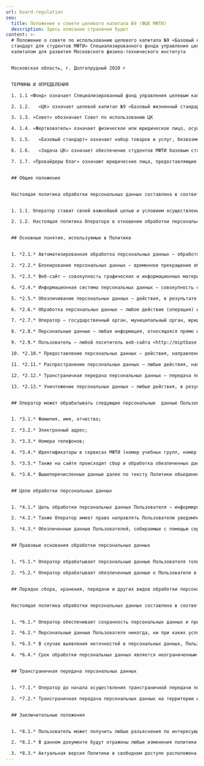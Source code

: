 ```yaml
---
url: board-regulation
seo:
  title: Положение о совете целевого капитала №9 (ФЦК МФТИ)
  description: Здесь описание странички будет
content: >-
  # Положение о совете по использованию целевого капитала №9 «Базовый жизненный
  стандарт для студентов МФТИ» Специализированного фонда управления целевым
  капиталом для развития Московского физико-технического института


  Московская область, г. Долгопрудный 2020 г


  ТЕРМИНЫ И ОПРЕДЕЛЕНИЯ

  1. 1.1 «Фонд» означает Специализированный фонд управления целевым капиталом для развития Московского физико-технического института 

  2. 1.2.	«ЦК» означает целевой капитал №9 «Базовый жизненный стандарт для студентов МФТИ» Фонда.

  3. 1.3. «Совет» обозначает Совет по использованию ЦК

  4. 1.4. «Жертвователь» означает физическое или юридическое лицо, осуществившее пожертвование на формирование или пополнение ЦК посредством передачи в собственность Фонда денежных средств, ценных бумаг, недвижимого имущества.

  5. 1.5.	«Базовый стандарт» означает набор товаров и услуг, безвозмездно предоставляемый студентам МФТИ за счет дохода от доверительного управления ЦК и определяемый решением Совета.

  6. 1.6.	«Задача ЦК» означает обеспечение студентов МФТИ базовым стандартом за минимальный срок.

  7. 1.7. «Провайдеры благ» означают юридические лица, предоставляющие свои товары и услуги (в рамках базового стандарта) студентам МФТИ за счет дохода ЦК.


  ## Общие положения


  Настоящая политика обработки персональных данных составлена в соответствии с требованиями Федерального закона от 27.07.2006. №152-ФЗ «О персональных данных» и определяет порядок обработки персональных данных и меры по обеспечению безопасности персональных данных, предпринимаемые Фондом целевого капитала МФТИ (далее – Оператор).


  1. 1.1. Оператор ставит своей важнейшей целью и условием осуществления своей деятельности соблюдение прав и свобод человека и гражданина при обработке его персональных данных, в том числе защиты прав на неприкосновенность частной жизни, личную и семейную тайну.

  2. 1.2. Настоящая политика Оператора в отношении обработки персональных данных (далее – Политика) применяется ко всей информации, которую Оператор может получить о посетителях веб-сайта <http://miptbase.org>.


  ## Основные понятия, используемые в Политике


  1. *2.1.* Автоматизированная обработка персональных данных – обработка персональных данных с помощью средств вычислительной техники;

  2. *2.2.* Блокирование персональных данных – временное прекращение обработки персональных данных (за исключением случаев, если обработка необходима для уточнения персональных данных);

  3. *2.3.* Веб-сайт – совокупность графических и информационных материалов, а также программ для ЭВМ и баз данных, обеспечивающих их доступность в сети интернет по сетевому адресу <http://miptbase.org>;

  4. *2.4.* Информационная система персональных данных — совокупность содержащихся в базах данных персональных данных, и обеспечивающих их обработку информационных технологий и технических средств;

  5. *2.5.* Обезличивание персональных данных — действия, в результате которых невозможно определить без использования дополнительной информации принадлежность персональных данных конкретному Пользователю или иному субъекту персональных данных

  6. *2.6.* Обработка персональных данных – любое действие (операция) или совокупность действий (операций), совершаемых с использованием средств автоматизации или без использования таких средств с персональными данными, включая сбор, запись, систематизацию, накопление, хранение, уточнение (обновление, изменение), извлечение, использование, передачу (распространение, предоставление, доступ), обезличивание, блокирование, удаление, уничтожение персональных данных;

  7. *2.7.* Оператор – государственный орган, муниципальный орган, юридическое или физическое лицо, самостоятельно или совместно с другими лицами организующие и (или) осуществляющие обработку персональных данных, а также определяющие цели обработки персональных данных, состав персональных данных, подлежащих обработке, действия (операции), совершаемые с персональными данными;

  8. *2.8.* Персональные данные – любая информация, относящаяся прямо или косвенно к определенному или определяемому Пользователю веб-сайта <http://miptbase.org>;

  9. *2.9.* Пользователь – любой посетитель веб-сайта <http://miptbase.org>;

  10. *2.10.* Предоставление персональных данных – действия, направленные на раскрытие персональных данных определенному лицу или определенному кругу лиц;

  11. *2.11.* Распространение персональных данных – любые действия, направленные на раскрытие персональных данных неопределенному кругу лиц (передача персональных данных) или на ознакомление с персональными данными неограниченного круга лиц, в том числе обнародование персональных данных в средствах массовой информации, размещение в информационно-телекоммуникационных сетях или предоставление доступа к персональным данным каким-либо иным способом;

  12. *2.12.* Трансграничная передача персональных данных – передача персональных данных на территорию иностранного государства органу власти иностранного государства, иностранному физическому или иностранному юридическому лицу;

  13. *2.13.* Уничтожение персональных данных – любые действия, в результате которых персональные данные уничтожаются безвозвратно с невозможностью дальнейшего восстановления содержания персональных данных в информационной системе персональных данных и (или) уничтожаются материальные носители персональных данных.


  ## Оператор может обрабатывать следующие персональные  данные Пользователя


  1. *3.1.* Фамилия, имя, отчество;

  2. *3.2.* Электронный адрес;

  3. *3.3.* Номера телефонов;

  4. *3.4.* Идентификаторы в сервисах МФТИ (номер учебных групп, номер абонента МФТИ-телеком и других)

  5. *3.5.* Также на сайте происходит сбор и обработка обезличенных данных о посетителях (в т.ч. файлов «cookie») с помощью сервисов интернет-статистики (Яндекс Метрика и Гугл Аналитика и других).

  6. *3.6.* Вышеперечисленные данные далее по тексту Политики объединены общим понятием Персональные данные.


  ## Цели обработки персональных данных


  1. *4.1.* Цель обработки персональных данных Пользователя — информирование Пользователя посредством отправки электронных писем; предоставление доступа Пользователю к сервисам, информации и/или материалам, содержащимся на веб-сайте.

  2. *4.2.* Также Оператор имеет право направлять Пользователю уведомления о новых продуктах и услугах, специальных предложениях и различных событиях. Пользователь всегда может отказаться от получения информационных сообщений, направив Оператору письмо на адрес электронной почты fund@phystech.edu с пометкой «Отказ от уведомлений о новых продуктах и услугах и специальных предложениях».

  3. *4.3.* Обезличенные данные Пользователей, собираемые с помощью сервисов интернет-статистики, служат для сбора информации о действиях Пользователей на сайте, улучшения качества сайта и его содержания.


  ## Правовые основания обработки персональных данных


  1. *5.1.* Оператор обрабатывает персональные данные Пользователя только в случае их заполнения и/или отправки Пользователем самостоятельно через специальные формы, расположенные на сайте <http://miptbase.org>. Заполняя соответствующие формы и/или отправляя свои персональные данные Оператору, Пользователь выражает свое согласие с данной Политикой.

  2. *5.2.* Оператор обрабатывает обезличенные данные о Пользователе в случае, если это разрешено в настройках браузера Пользователя (включено сохранение файлов «cookie» и использование технологии JavaScript).


  ## Порядок сбора, хранения, передачи и других видов обработки персональных данных


  Настоящая политика обработки персональных данных составлена в соответствии с требованиями Федерального закона от 27.07.2006. №152-ФЗ «О персональных данных» и определяет порядок обработки персональных данных и меры по обеспечению безопасности персональных данных, предпринимаемые Фондом целевого капитала МФТИ (далее – Оператор).


  1. *6.1.* Оператор обеспечивает сохранность персональных данных и принимает все возможные меры, исключающие доступ к персональным данным неуполномоченных лиц.

  2. *6.2.* Персональные данные Пользователя никогда, ни при каких условиях не будут переданы третьим лицам, за исключением случаев, связанных с исполнением действующего законодательства.

  3. *6.3.* В случае выявления неточностей в персональных данных, Пользователь может актуализировать их самостоятельно, путем направления Оператору уведомление на адрес электронной почты Оператора fund@phystech.edu с пометкой «Актуализация персональных данных».

  4. *6.4.* Срок обработки персональных данных является неограниченным. Пользователь может в любой момент отозвать свое согласие на обработку персональных данных, направив Оператору уведомление посредством электронной почты на электронный адрес Оператора fund@phystech.edu с пометкой «Отзыв согласия на обработку персональных данных».


  ## Трансграничная передача персональных данных


  1. *7.1.* Оператор до начала осуществления трансграничной передачи персональных данных обязан убедиться в том, что иностранным государством, на территорию которого предполагается осуществлять передачу персональных данных, обеспечивается надежная защита прав субъектов персональных данных.

  2. *7.2.* Трансграничная передача персональных данных на территории иностранных государств, не отвечающих вышеуказанным требованиям, может осуществляться только в случае наличия согласия в письменной форме субъекта персональных данных на трансграничную передачу его персональных данных и/или исполнения договора, стороной которого является субъект персональных данных.


  ## Заключительные положения


  1. *8.1.* Пользователь может получить любые разъяснения по интересующим вопросам, касающимся обработки его персональных данных, обратившись к Оператору с помощью электронной почты [fund@phystech.edu](malito:fund@phystech.edu).

  2. *8.2.* В данном документе будут отражены любые изменения политики обработки персональных данных Оператором. Политика действует бессрочно до замены ее новой версией.

  3. *8.3.* Актуальная версия Политики в свободном доступе расположена в сети Интернет по адресу <http://miptbase.org/privacy>.
---
```

